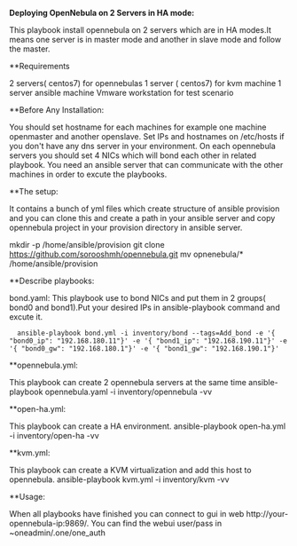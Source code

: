 **Deploying OpenNebula on 2 Servers in HA mode:**

This playbook install opennebula on 2 servers which are in HA modes.It means one server is in master mode and another in slave mode and follow the master.


**Requirements

2 servers( centos7) for opennebulas
1 server ( centos7) for kvm machine
1 server ansible machine
Vmware workstation for test scenario


**Before Any Installation:

You should set hostname for each machines for example one machine openmaster and another openslave.
Set IPs and hostnames on /etc/hosts if you don't have any dns server in your environment.
On each opennebula servers you should set 4 NICs which will bond each other in related playbook.
You need an ansible server that can communicate with the other machines in order to excute the playbooks.


**The setup:

It contains a bunch of yml files which create structure of ansible provision and you can clone this and create a path in your ansible server and copy opennebula project in your provision directory in ansible server.

mkdir -p /home/ansible/provision
git clone https://github.com/sorooshmh/opennebula.git
mv opnenebula/* /home/ansible/provision

**Describe playbooks:

bond.yaml:
This playbook use to bond NICs and put them in 2 groups( bond0 and bond1).Put your desired IPs in ansible-playbook command and excute it.

      ansible-playbook bond.yml -i inventory/bond --tags=Add_bond -e '{ "bond0_ip": "192.168.180.11"}' -e '{ "bond1_ip": "192.168.190.11"}' -e '{ "bond0_gw": "192.168.180.1"}' -e '{ "bond1_gw": "192.168.190.1"}'
      

**opennebula.yml:

This playbook can create 2 opennebula servers at the same time
         ansible-playbook opennebula.yaml -i inventory/opennebula -vv
         
         
**open-ha.yml:

This playbook can create a HA environment.
          ansible-playbook open-ha.yml -i inventory/open-ha -vv
         
         
**kvm.yml:

This playbook can create a KVM virtualization and add this host to opennebula.
          ansible-playbook kvm.yml -i inventory/kvm -vv
          
          
**Usage:

When all playbooks have finished you can connect to gui in web http://your-opennebula-ip:9869/. You can find the webui user/pass in ~oneadmin/.one/one_auth
          
          

        

